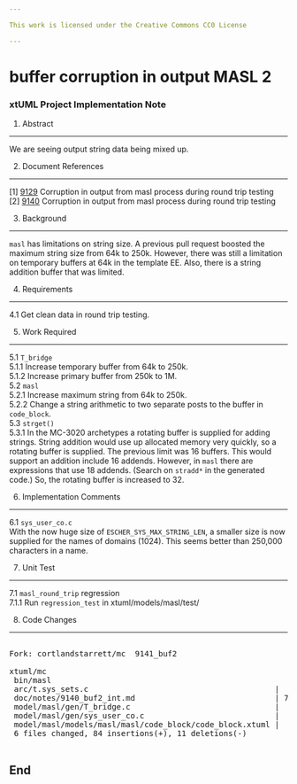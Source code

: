 ```yaml
---

This work is licensed under the Creative Commons CC0 License

---
```


# buffer corruption in output MASL 2
### xtUML Project Implementation Note


1. Abstract
-----------
We are seeing output string data being mixed up.

2. Document References
----------------------
[1] [9129](https://support.onefact.net/redmine/issues/9129) Corruption in output from masl process during round trip testing  
[2] [9140](https://support.onefact.net/redmine/issues/9140) Corruption in output from masl process during round trip testing  

3. Background
-------------
`masl` has limitations on string size.  A previous pull request boosted
the maximum string size from 64k to 250k.  However, there was still a
limitation on temporary buffers at 64k in the template EE.  Also, there
is a string addition buffer that was limited.

4. Requirements
---------------
4.1 Get clean data in round trip testing.  

5. Work Required
----------------
5.1 `T_bridge`  
5.1.1 Increase temporary buffer from 64k to 250k.  
5.1.2 Increase primary buffer from 250k to 1M.  
5.2 `masl`  
5.2.1 Increase maximum string from 64k to 250k.  
5.2.2 Change a string arithmetic to two separate posts to the buffer
in `code_block`.  
5.3 `strget()`  
5.3.1 In the MC-3020 archetypes a rotating buffer is supplied for adding
strings.  String addition would use up allocated memory very quickly, so
a rotating buffer is supplied.  The previous limit was 16 buffers.  This
would support an addition include 16 addends.  However, in `masl` there
are expressions that use 18 addends.  (Search on `stradd*` in the generated
code.)  So, the rotating buffer is increased to 32.

6. Implementation Comments
--------------------------
6.1 `sys_user_co.c`  
With the now huge size of `ESCHER_SYS_MAX_STRING_LEN`, a smaller size
is now supplied for the names of domains (1024).  This seems better than
250,000 characters in a name.

7. Unit Test
------------
7.1 `masl_round_trip` regression  
7.1.1 Run `regression_test` in xtuml/models/masl/test/  

8. Code Changes
---------------
<pre>

Fork: cortlandstarrett/mc  9141_buf2

xtuml/mc
 bin/masl
 arc/t.sys_sets.c                                        |  4 ++--
 doc/notes/9140_buf2_int.md                              | 72 +++++++++++++++++++++++++++++++++++++++++++++++++++++++++++++++++++
 model/masl/gen/T_bridge.c                               |  7 +++----
 model/masl/gen/sys_user_co.c                            |  9 +++++----
 model/masl/models/masl/masl/code_block/code_block.xtuml |  3 ++-
 6 files changed, 84 insertions(+), 11 deletions(-)

</pre>

End
---

